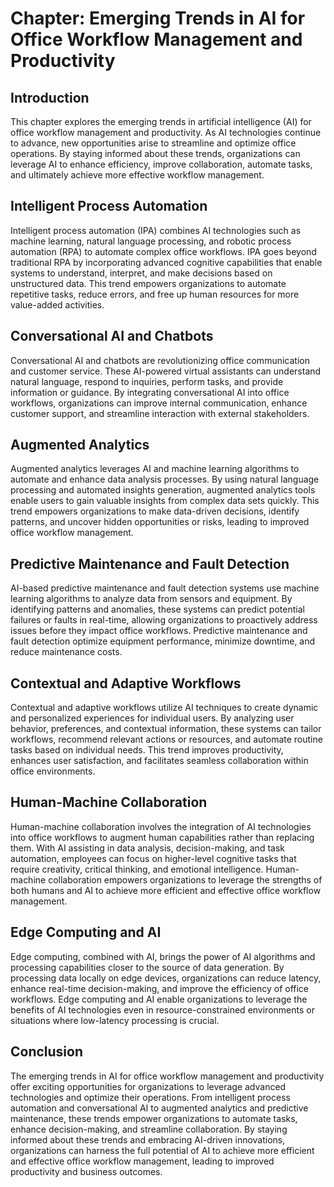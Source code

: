 **Chapter: Emerging Trends in AI for Office Workflow Management and Productivity**
==================================================================================

Introduction
------------

This chapter explores the emerging trends in artificial intelligence (AI) for office workflow management and productivity. As AI technologies continue to advance, new opportunities arise to streamline and optimize office operations. By staying informed about these trends, organizations can leverage AI to enhance efficiency, improve collaboration, automate tasks, and ultimately achieve more effective workflow management.

Intelligent Process Automation
------------------------------

Intelligent process automation (IPA) combines AI technologies such as machine learning, natural language processing, and robotic process automation (RPA) to automate complex office workflows. IPA goes beyond traditional RPA by incorporating advanced cognitive capabilities that enable systems to understand, interpret, and make decisions based on unstructured data. This trend empowers organizations to automate repetitive tasks, reduce errors, and free up human resources for more value-added activities.

Conversational AI and Chatbots
------------------------------

Conversational AI and chatbots are revolutionizing office communication and customer service. These AI-powered virtual assistants can understand natural language, respond to inquiries, perform tasks, and provide information or guidance. By integrating conversational AI into office workflows, organizations can improve internal communication, enhance customer support, and streamline interaction with external stakeholders.

Augmented Analytics
-------------------

Augmented analytics leverages AI and machine learning algorithms to automate and enhance data analysis processes. By using natural language processing and automated insights generation, augmented analytics tools enable users to gain valuable insights from complex data sets quickly. This trend empowers organizations to make data-driven decisions, identify patterns, and uncover hidden opportunities or risks, leading to improved office workflow management.

Predictive Maintenance and Fault Detection
------------------------------------------

AI-based predictive maintenance and fault detection systems use machine learning algorithms to analyze data from sensors and equipment. By identifying patterns and anomalies, these systems can predict potential failures or faults in real-time, allowing organizations to proactively address issues before they impact office workflows. Predictive maintenance and fault detection optimize equipment performance, minimize downtime, and reduce maintenance costs.

Contextual and Adaptive Workflows
---------------------------------

Contextual and adaptive workflows utilize AI techniques to create dynamic and personalized experiences for individual users. By analyzing user behavior, preferences, and contextual information, these systems can tailor workflows, recommend relevant actions or resources, and automate routine tasks based on individual needs. This trend improves productivity, enhances user satisfaction, and facilitates seamless collaboration within office environments.

Human-Machine Collaboration
---------------------------

Human-machine collaboration involves the integration of AI technologies into office workflows to augment human capabilities rather than replacing them. With AI assisting in data analysis, decision-making, and task automation, employees can focus on higher-level cognitive tasks that require creativity, critical thinking, and emotional intelligence. Human-machine collaboration empowers organizations to leverage the strengths of both humans and AI to achieve more efficient and effective office workflow management.

Edge Computing and AI
---------------------

Edge computing, combined with AI, brings the power of AI algorithms and processing capabilities closer to the source of data generation. By processing data locally on edge devices, organizations can reduce latency, enhance real-time decision-making, and improve the efficiency of office workflows. Edge computing and AI enable organizations to leverage the benefits of AI technologies even in resource-constrained environments or situations where low-latency processing is crucial.

Conclusion
----------

The emerging trends in AI for office workflow management and productivity offer exciting opportunities for organizations to leverage advanced technologies and optimize their operations. From intelligent process automation and conversational AI to augmented analytics and predictive maintenance, these trends empower organizations to automate tasks, enhance decision-making, and streamline collaboration. By staying informed about these trends and embracing AI-driven innovations, organizations can harness the full potential of AI to achieve more efficient and effective office workflow management, leading to improved productivity and business outcomes.
